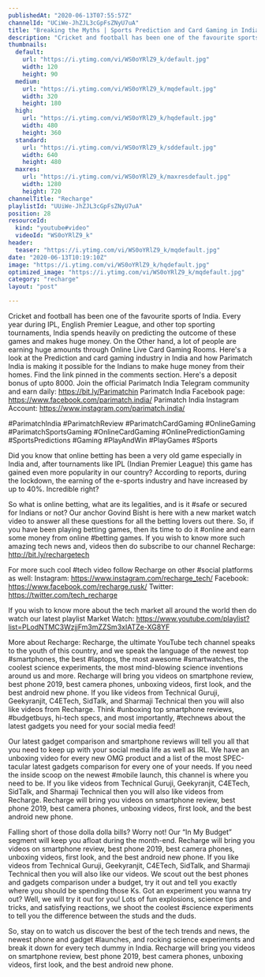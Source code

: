 ```yaml
---
publishedAt: "2020-06-13T07:55:57Z"
channelId: "UCiWe-JhZJL3cGpFsZNyU7uA"
title: "Breaking the Myths | Sports Prediction and Card Gaming in India"
description: "Cricket and football has been one of the favourite sports of India. Every year during IPL, English Premier League, and other top sporting tournaments, India spends heavily on predicting the outcome of these games and makes huge money.\nOn the Other hand, a lot of people are earning huge amounts through Online Live Card Gaming Rooms.\nHere's a look at the Prediction and card gaming industry in India and how Parimatch India is making it possible for the Indians to make huge money from their homes.\nFind the link pinned in the comments section. Here's a deposit bonus of upto 8000.\nJoin the official Parimatch India Telegram community and earn daily: https://bit.ly/Parimatchin\nParimatch India Facebook page: https://www.facebook.com/parimatch.india/\nParimatch India Instagram Account: https://www.instagram.com/parimatch.india/\n\n#ParimatchIndia #ParimatchReview #ParimatchCardGaming\n#OnlineGaming #ParimatchSportsGaming #OnlineCardGaming\n#OnlinePredictionGaming #SportsPredictions #Gaming\n#PlayAndWin #PlayGames #Sports\n\n\nDid you know that online betting has been a very old game especially in India and, after tournaments like IPL (Indian Premier League) this game has gained even more popularity in our country? According to reports, during the lockdown, the earning of the e-sports industry and have increased by up to 40%. Incredible right?\n\nSo what is online betting, what are its legalities, and is it #safe or secured for Indians or not? Our anchor Govind Bisht is here with a new market watch video to answer all these questions for all the betting lovers out there. So, if you have been playing betting games, then its time to do it #online and earn some money from online #betting games. If you wish to know more such amazing tech news and, videos then do subscribe to our channel Recharge: http://bit.ly/rechargetech\n\nFor more such cool #tech video follow Recharge on other #social platforms as well: \nInstagram: https://www.instagram.com/recharge_tech/ \nFacebook: https://www.facebook.com/recharge.rusk/ \nTwitter: https://twitter.com/tech_recharge\n\nIf you wish to know more about the tech market all around the world then do watch our latest playlist Market Watch: https://www.youtube.com/playlist?list=PLodNTMC3WzjjFm3mZZSm3xIATZe-XG8YF\n\nMore about Recharge: Recharge, the ultimate YouTube tech channel speaks to the youth of this country, and we speak the language of the newest top #smartphones, the best #laptops, the most awesome #smartwatches, the coolest science experiments, the most mind-blowing science inventions around us and more. Recharge will bring you videos on smartphone review, best phone 2019, best camera phones, unboxing videos, first look, and the best android new phone. If you like videos from Technical Guruji, Geekyranjit, C4ETech, SidTalk, and Sharmaji Technical then you will also like videos from Recharge. Think #unboxing top smartphone reviews, #budgetbuys, hi-tech specs, and most importantly, #technews about the latest gadgets you need for your social media feed!\n\nOur latest gadget comparison and smartphone reviews will tell you all that you need to keep up with your social media life as well as IRL. We have an unboxing video for every new OMG product and a list of the most SPEC-tacular latest gadgets comparison for every one of your needs. If you need the inside scoop on the newest #mobile launch, this channel is where you need to be. If you like videos from Technical Guruji, Geekyranjit, C4ETech, SidTalk, and Sharmaji Technical then you will also like videos from Recharge. Recharge will bring you videos on smartphone review, best phone 2019, best camera phones, unboxing videos, first look, and the best android new phone.\n\nFalling short of those dolla dolla bills? Worry not! Our “In My Budget” segment will keep you afloat during the month-end. Recharge will bring you videos on smartphone review, best phone 2019, best camera phones, unboxing videos, first look, and the best android new phone. If you like videos from Technical Guruji, Geekyranjit, C4ETech, SidTalk, and Sharmaji Technical then you will also like our videos. We scout out the best phones and gadgets comparison under a budget, try it out and tell you exactly where you should be spending those Ks. Got an experiment you wanna try out? Well, we will try it out for you! Lots of fun explosions, science tips and tricks, and satisfying reactions, we shoot the coolest #science experiments to tell you the difference between the studs and the duds.\n\nSo, stay on to watch us discover the best of the tech trends and news, the newest phone and gadget #launches, and rocking science experiments and break it down for every tech dummy in India. Recharge will bring you videos on smartphone review, best phone 2019, best camera phones, unboxing videos, first look, and the best android new phone."
thumbnails:
  default:
    url: "https://i.ytimg.com/vi/WS0oYRlZ9_k/default.jpg"
    width: 120
    height: 90
  medium:
    url: "https://i.ytimg.com/vi/WS0oYRlZ9_k/mqdefault.jpg"
    width: 320
    height: 180
  high:
    url: "https://i.ytimg.com/vi/WS0oYRlZ9_k/hqdefault.jpg"
    width: 480
    height: 360
  standard:
    url: "https://i.ytimg.com/vi/WS0oYRlZ9_k/sddefault.jpg"
    width: 640
    height: 480
  maxres:
    url: "https://i.ytimg.com/vi/WS0oYRlZ9_k/maxresdefault.jpg"
    width: 1280
    height: 720
channelTitle: "Recharge"
playlistId: "UUiWe-JhZJL3cGpFsZNyU7uA"
position: 28
resourceId:
  kind: "youtube#video"
  videoId: "WS0oYRlZ9_k"
header:
  teaser: "https://i.ytimg.com/vi/WS0oYRlZ9_k/mqdefault.jpg"
date: "2020-06-13T10:19:10Z"
image: "https://i.ytimg.com/vi/WS0oYRlZ9_k/hqdefault.jpg"
optimized_image: "https://i.ytimg.com/vi/WS0oYRlZ9_k/mqdefault.jpg"
category: "recharge"
layout: "post"

---
```

Cricket and football has been one of the favourite sports of India. Every year during IPL, English Premier League, and other top sporting tournaments, India spends heavily on predicting the outcome of these games and makes huge money.
On the Other hand, a lot of people are earning huge amounts through Online Live Card Gaming Rooms.
Here's a look at the Prediction and card gaming industry in India and how Parimatch India is making it possible for the Indians to make huge money from their homes.
Find the link pinned in the comments section. Here's a deposit bonus of upto 8000.
Join the official Parimatch India Telegram community and earn daily: https://bit.ly/Parimatchin
Parimatch India Facebook page: https://www.facebook.com/parimatch.india/
Parimatch India Instagram Account: https://www.instagram.com/parimatch.india/

#ParimatchIndia #ParimatchReview #ParimatchCardGaming
#OnlineGaming #ParimatchSportsGaming #OnlineCardGaming
#OnlinePredictionGaming #SportsPredictions #Gaming
#PlayAndWin #PlayGames #Sports


Did you know that online betting has been a very old game especially in India and, after tournaments like IPL (Indian Premier League) this game has gained even more popularity in our country? According to reports, during the lockdown, the earning of the e-sports industry and have increased by up to 40%. Incredible right?

So what is online betting, what are its legalities, and is it #safe or secured for Indians or not? Our anchor Govind Bisht is here with a new market watch video to answer all these questions for all the betting lovers out there. So, if you have been playing betting games, then its time to do it #online and earn some money from online #betting games. If you wish to know more such amazing tech news and, videos then do subscribe to our channel Recharge: http://bit.ly/rechargetech

For more such cool #tech video follow Recharge on other #social platforms as well: 
Instagram: https://www.instagram.com/recharge_tech/ 
Facebook: https://www.facebook.com/recharge.rusk/ 
Twitter: https://twitter.com/tech_recharge

If you wish to know more about the tech market all around the world then do watch our latest playlist Market Watch: https://www.youtube.com/playlist?list=PLodNTMC3WzjjFm3mZZSm3xIATZe-XG8YF

More about Recharge: Recharge, the ultimate YouTube tech channel speaks to the youth of this country, and we speak the language of the newest top #smartphones, the best #laptops, the most awesome #smartwatches, the coolest science experiments, the most mind-blowing science inventions around us and more. Recharge will bring you videos on smartphone review, best phone 2019, best camera phones, unboxing videos, first look, and the best android new phone. If you like videos from Technical Guruji, Geekyranjit, C4ETech, SidTalk, and Sharmaji Technical then you will also like videos from Recharge. Think #unboxing top smartphone reviews, #budgetbuys, hi-tech specs, and most importantly, #technews about the latest gadgets you need for your social media feed!

Our latest gadget comparison and smartphone reviews will tell you all that you need to keep up with your social media life as well as IRL. We have an unboxing video for every new OMG product and a list of the most SPEC-tacular latest gadgets comparison for every one of your needs. If you need the inside scoop on the newest #mobile launch, this channel is where you need to be. If you like videos from Technical Guruji, Geekyranjit, C4ETech, SidTalk, and Sharmaji Technical then you will also like videos from Recharge. Recharge will bring you videos on smartphone review, best phone 2019, best camera phones, unboxing videos, first look, and the best android new phone.

Falling short of those dolla dolla bills? Worry not! Our “In My Budget” segment will keep you afloat during the month-end. Recharge will bring you videos on smartphone review, best phone 2019, best camera phones, unboxing videos, first look, and the best android new phone. If you like videos from Technical Guruji, Geekyranjit, C4ETech, SidTalk, and Sharmaji Technical then you will also like our videos. We scout out the best phones and gadgets comparison under a budget, try it out and tell you exactly where you should be spending those Ks. Got an experiment you wanna try out? Well, we will try it out for you! Lots of fun explosions, science tips and tricks, and satisfying reactions, we shoot the coolest #science experiments to tell you the difference between the studs and the duds.

So, stay on to watch us discover the best of the tech trends and news, the newest phone and gadget #launches, and rocking science experiments and break it down for every tech dummy in India. Recharge will bring you videos on smartphone review, best phone 2019, best camera phones, unboxing videos, first look, and the best android new phone.